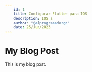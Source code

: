 ```yaml
---
    id: 1
    title: Configurar Flutter para IOS
    description: IOS s
    author: "@elprogramadorgt"
    date: 25/Jun/2023
---
```

# My Blog Post
This is my blog post.

